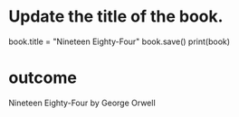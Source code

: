 # Update the title of the book.
book.title = "Nineteen Eighty-Four"
book.save()
print(book) 

# outcome
Nineteen Eighty-Four by George Orwell